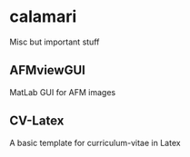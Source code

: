 # calamari
Misc but important stuff

## AFMviewGUI
MatLab GUI for AFM images

## CV-Latex
A basic template for curriculum-vitae in Latex
